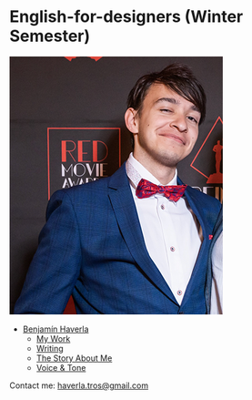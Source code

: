# English-for-designers (Winter Semester)

![](Images/Benjamin_Haverla.png)

- [Benjamín Haverla](https://github.com/BenjaminHaverla/First-impression.git)
  - [My Work](https://github.com/BenjaminHaverla/My-Work.git)
  - [Writing](https://github.com/BenjaminHaverla/English-essay-workflow.git)
  - [The Story About Me](https://github.com/BenjaminHaverla/Main-about-me.git)
  - [Voice & Tone](05-voice-tone-style)

Contact me: haverla.tros@gmail.com
